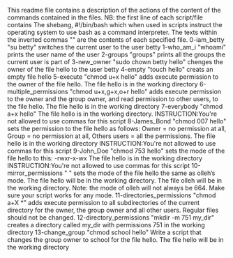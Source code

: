 This readme file contains a description of the actions of the content of the commands contained in the files. NB: the first line of each script/file contains The shebang, #!/bin/bash which when used in scripts instruct the operating system to use bash as a command interpreter. The texts within the inverted commas "" are the contents of each specified file.
0-iam_betty "su betty" switches the current user to the user betty
1-who_am_i "whoami" prints the user name of the user
2-groups "groups" prints all the groups the current user is part of
3-new_owner "sudo chown betty hello" chenges the owner of the file hello to the user betty
4-empty "touch hello" creats an empty file hello
5-execute "chmod u+x hello" adds execute permission to the owner of the file hello. The file hello is in the working directory
6-multiple_permissions "chmod u+x,g+x,o+r hello" adds execute permission to the owner and the group owner, and read permission to other users, to the file hello. The file hello is in the working directory
7-everybody "chmod a+x hello" The file hello is in the working directory. INSTRUCTION:You're not allowed to use commas for this script
8-James_Bond "chmod 007 hello" sets the permission to the file hello as follows: Owner = no permission at all, Group = no permission at all, Others users = all the permissions. The file hello is in the working directory INSTRUCTION:You're not allowed to use commas for this script
9-John_Doe "chmod 753 hello" sets the mode of the file hello to this: -rwxr-x-wx The file hello is in the working directory INSTRUCTION:You're not allowed to use commas for this script
10-mirror_permissions " " sets the mode of the file hello the same as olleh’s mode. The file hello will be in the working directory. The file olleh will be in the working directory. Note: the mode of olleh will not always be 664. Make sure your script works for any mode.
11-directories_permissions "chmod a+X *" adds execute permission to all subdirectories of the current directory for the owner, the group owner and all other users. Regular files should not be changed.
12-directory_permissions "mkdir -m 751 my_dir" creates a directory called my_dir with permissions 751 in the working directory
13-change_group "chmod school hello" Write a script that changes the group owner to school for the file hello. The file hello will be in the working directory
